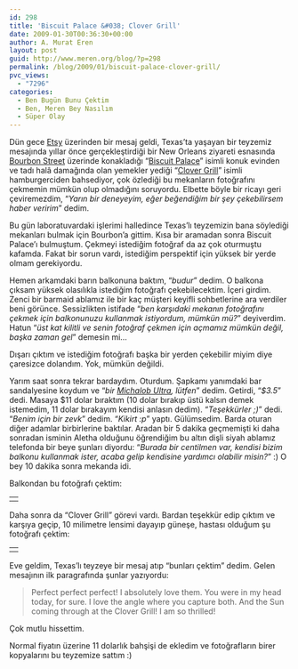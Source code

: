 ```yaml
---
id: 298
title: 'Biscuit Palace &#038; Clover Grill'
date: 2009-01-30T00:36:30+00:00
author: A. Murat Eren
layout: post
guid: http://www.meren.org/blog/?p=298
permalink: /blog/2009/01/biscuit-palace-clover-grill/
pvc_views:
  - "7296"
categories:
  - Ben Bugün Bunu Çektim
  - Ben, Meren Bey Nasılım
  - Süper Olay
---
```

Dün gece [Etsy](http://www.etsy.com) üzerinden bir mesaj geldi, Texas&#8217;ta yaşayan bir teyzemiz mesajında yıllar önce gerçekleştirdiği bir New Orleans ziyareti esnasında [Bourbon Street](http://en.wikipedia.org/wiki/Bourbon_Street) üzerinde konakladığı &#8220;[Biscuit Palace](http://www.biscuitpalace.com/)&#8221; isimli konuk evinden ve tadı halâ damağında olan yemekler yediği &#8220;[Clover Grill](http://www.clovergrill.com/)&#8221; isimli hamburgerciden bahsediyor, çok özlediği bu mekanların fotoğrafını çekmemin mümkün olup olmadığını soruyordu. Elbette böyle bir ricayı geri çeviremezdim, &#8220;_Yarın bir deneyeyim, eğer beğendiğim bir şey çekebilirsem haber veririm_&#8221; dedim.

Bu gün laboratuvardaki işlerimi halledince Texas&#8217;lı teyzemizin bana söylediği mekanları bulmak için Bourbon&#8217;a gittim. Kısa bir aramadan sonra Biscuit Palace&#8217;ı bulmuştum. Çekmeyi istediğim fotoğraf da az çok oturmuştu kafamda. Fakat bir sorun vardı, istediğim perspektif için yüksek bir yerde olmam gerekiyordu.

Hemen arkamdaki barın balkonuna baktım, &#8220;_budur_&#8221; dedim. O balkona çıksam yüksek olasılıkla istediğim fotoğrafı çekebilecektim. İçeri girdim. Zenci bir barmaid ablamız ile bir kaç müşteri keyifli sohbetlerine ara verdiler beni görünce. Sessizlikten istifade &#8220;_ben karşıdaki mekanın fotoğrafını çekmek için balkonunuzu kullanmak istiyordum, mümkün mü?_&#8221; deyiverdim. Hatun &#8220;_üst kat kilitli ve senin fotoğraf çekmen için açmamız mümkün değil, başka zaman gel_&#8221; demesin mi&#8230;

Dışarı çıktım ve istediğim fotoğrafı başka bir yerden çekebilir miyim diye çaresizce dolandım. Yok, mümkün değildi.

Yarım saat sonra tekrar bardaydım. Oturdum. Şapkamı yanımdaki bar sandalyesine koydum ve &#8220;_bir [Michalob Ultra](http://www.michelobultra.com/), lütfen_&#8221; dedim. Getirdi, &#8220;_$3.5_&#8221; dedi. Masaya $11 dolar bıraktım (10 dolar bırakıp üstü kalsın demek istemedim, 11 dolar bırakayım kendisi anlasın dedim). &#8220;_Teşekkürler ;)_&#8221; dedi. &#8220;_Benim için bir zevk_&#8221; dedim. &#8220;_Kikirt :p_&#8221; yaptı. Gülümsedim. Barda oturan diğer adamlar birbirlerine baktılar. Aradan bir 5 dakika geçmemişti ki daha sonradan isminin Aletha olduğunu öğrendiğim bu altın dişli siyah ablamız telefonda bir beye şunları diyordu: &#8220;_Burada bir centilmen var, kendisi bizim balkonu kullanmak ister, acaba gelip kendisine yardımcı olabilir misin?_&#8221; :) O bey 10 dakika sonra mekanda idi.

Balkondan bu fotoğrafı çektim:

<table border="0" width="100%">
  <tr>
    <td align="center">
      <img src="{{ site.baseurl }}/images/biscuit-palace-clover-grill-01_s.jpg" alt="" />
    </td>
  </tr>
</table>

Daha sonra da &#8220;Clover Grill&#8221; görevi vardı. Bardan teşekkür edip çıktım ve karşıya geçip, 10 milimetre lensimi dayayıp güneşe, hastası olduğum şu fotoğrafı çektim:

<table border="0" width="100%">
  <tr>
    <td align="center">
      <img src="{{ site.baseurl }}/images/biscuit-palace-clover-grill-02_s.jpg" alt="" />
    </td>
  </tr>
</table>

Eve geldim, Texas&#8217;lı teyzeye bir mesaj atıp &#8220;bunları çektim&#8221; dedim. Gelen mesajının ilk paragrafında şunlar yazıyordu:

> Perfect perfect perfect! I absolutely love them. You were in my head today, for sure. I love the angle where you capture both. And the Sun coming through at the Clover Grill! I am so thrilled!

Çok mutlu hissettim.

Normal fiyatın üzerine 11 dolarlık bahşişi de ekledim ve fotoğrafların birer kopyalarını bu teyzemize sattım :)
